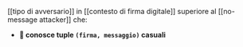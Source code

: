 [[tipo di avversario]] in [[contesto di firma digitale]] superiore al [[no-message attacker]] che:

- **🎲 conosce tuple `(firma, messaggio)` casuali**
